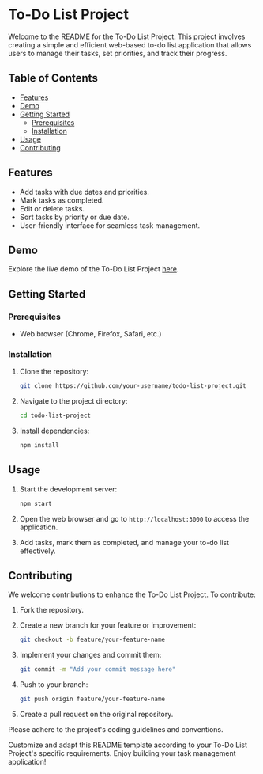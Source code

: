 # To-Do List Project

Welcome to the README for the To-Do List Project. This project involves creating a simple and efficient web-based to-do list application that allows users to manage their tasks, set priorities, and track their progress.

## Table of Contents

- [Features](#features)
- [Demo](#demo)
- [Getting Started](#getting-started)
  - [Prerequisites](#prerequisites)
  - [Installation](#installation)
- [Usage](#usage)
- [Contributing](#contributing)

## Features

- Add tasks with due dates and priorities.
- Mark tasks as completed.
- Edit or delete tasks.
- Sort tasks by priority or due date.
- User-friendly interface for seamless task management.

## Demo

Explore the live demo of the To-Do List Project [here](http://127.0.0.1:5500/index.html).

## Getting Started

### Prerequisites

- Web browser (Chrome, Firefox, Safari, etc.)

### Installation

1. Clone the repository:

   ```bash
   git clone https://github.com/your-username/todo-list-project.git
   ```

2. Navigate to the project directory:

   ```bash
   cd todo-list-project
   ```

3. Install dependencies:

   ```bash
   npm install
   ```

## Usage

1. Start the development server:

   ```bash
   npm start
   ```

2. Open the web browser and go to `http://localhost:3000` to access the application.

3. Add tasks, mark them as completed, and manage your to-do list effectively.

## Contributing

We welcome contributions to enhance the To-Do List Project. To contribute:

1. Fork the repository.
2. Create a new branch for your feature or improvement:

   ```bash
   git checkout -b feature/your-feature-name
   ```

3. Implement your changes and commit them:

   ```bash
   git commit -m "Add your commit message here"
   ```

4. Push to your branch:

   ```bash
   git push origin feature/your-feature-name
   ```

5. Create a pull request on the original repository.

Please adhere to the project's coding guidelines and conventions.

Customize and adapt this README template according to your To-Do List Project's specific requirements. Enjoy building your task management application!
